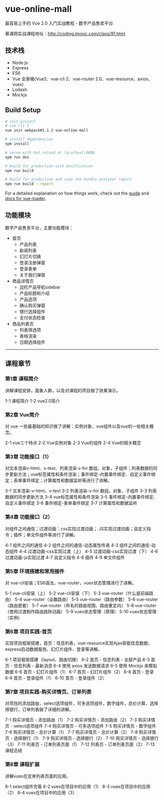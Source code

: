 # vue-online-mall

最容易上手的 Vue 2.0 入门实战教程 - 数字产品售卖平台

慕课网实战课程地址：http://coding.imooc.com/class/91.html

## 技术栈

- Node.js
- Express
- ES6
- Vue 全家桶(Vue2、vue-cli 2、vue-router 2.0、vue-resource、axios、vuex)
- Lodash
- Mockjs

## Build Setup

``` bash
# init project
# vue-cli 2
vue init webpack#1.1.3 vue-online-mall

# install dependencies
npm install

# serve with hot reload at localhost:8080
npm run dev

# build for production with minification
npm run build

# build for production and view the bundle analyzer report
npm run build --report
```

For a detailed explanation on how things work, check out the [guide](http://vuejs-templates.github.io/webpack/) and [docs for vue-loader](http://vuejs.github.io/vue-loader).

## 功能模块

数字产品售卖平台，主要功能模块：

- 首页
  - 产品列表
  - 新闻列表
  - 幻灯片切换
  - 登录注册弹窗
  - 登录表单
  - 关于我们弹窗
- 商品详情页
  - 边栏产品导航sidebar
  - 产品标题和介绍
  - 产品选项
  - 确认购买弹窗
  - 银行选择组件
  - 支付状态检查
- 商品列表页
  - 列表筛选项
  - 表格渲染
  - 日期选择组件

---

## 课程章节

### 第1章 课程简介

讲解课程安排，面象人群，以及对课程的项目做了效果演示。

1-1 课程简介
1-2 vue2.0简介

### 第2章 Vue简介

对 vue 一些最基础的知识做了讲解：实例对象、vue组件以及vue的一些相关概念。

2-1 vue三个特点
2-2 Vue实例对象
2-3 Vue的组件
2-4 Vue的相关概念

### 第3章 功能接口（1）

对文本渲染v-html、v-text、列表渲染 v-for 数组，对象，子组件；列表数据的同步更新方法；vue标签属性和条件渲染；事件绑定-内置事件绑定、自定义事件绑定；表单事件绑定；计算属性和数据监听等进行了讲解。

3-1 文本渲染-v-html、v-text
3-2 列表渲染-v-for 数组，对象，子组件
3-3 列表数据的同步更新方法
3-4 vue标签属性和条件渲染
3-5 事件绑定-内置事件绑定、自定义事件绑定
3-6 事件绑定-表单事件绑定
3-7 计算属性和数据监听

### 第4章 功能接口（2）

对组件之间通信；过渡动画：css实现过渡动画； JS实现过渡动画；自定义指令；插件；单文件组件等进行了讲解。

4-1 组件之间的通信
4-2 组件之间的通信-动态属性传递
4-3 组件之间的通信-动态组件
4-4 过渡动画-css实现过渡（上）
4-5 过渡动画-css实现过渡（下）
4-6 过渡动画-js实现过渡
4-7 自定义指令
4-8 插件
4-9 单文件组件

### 第5章 环境搭建和常用插件

对 vue-cli安装；ES6语法，vue-router，vuex状态管理进行了讲解。

5-1 vue-cli安装（上）
5-2 vue-cli安装（下）
5-3 vue-router（什么是前端路由）
5-4 vue-router（设置路由）
5-5 vue-router（路由参数）
5-6 vue-router（路由嵌套）
5-7 vue-router（命名的路由视图、路由重定向）
5-8 vue-router（使用过渡制作路由跳转动画）
5-9 vuex状态管理（原理）
5-10 vuex状态管理（实例）

### 第6章 项目实践-首页

实现项目框架搭建，首页：信息列表，vue-resource实现Ajax获取信息数据，express启动数据服务、幻灯片组件、登录等讲解。

6-1 项目框架搭建（layout、路由切换）
6-2 首页 - 信息列表 - 全部产品
6-3 首页 - 信息列表 - 最新消息
6-4 使用 axios 发送数据请求
6-5 使用 Mockjs 来模拟数据
6-6 首页 - 幻灯片组件（1）
6-7 首页 - 幻灯片组件（2）
6-8 首页 - 登录
6-9 首页 - 登录组件（1）
6-10 首页 - 登录组件（2）

### 第7章 项目实践-购买详情页、订单列表

对项目的添加路由，select选项组件，可多选项组件，数字组件，总价计算，选择择银行，订单列表做了详细的讲解。

7-1 购买详情页 - 添加路由（1）
7-2 购买详情页 - 添加路由（2）
7-3 购买详情页 - select选项组件
7-4 购买详情页 - 可多选项组件
7-5 购买详情页 - 数字组件
7-6 购买详情页 - 总价计算（1）
7-7 购买详情页 - 总价计算（2）
7-8 购买详情页 - 选择银行（1）
7-9 购买详情页 - 选择银行（2）
7-10 购买详情页 - 选择银行（3）
7-11 列表页 - 订单列表页面（1）
7-12 列表页 - 订单列表页面（2）
7-13 课程总结

### 第8章 课程扩展

讲解vuex在定单列表页面的应用。

8-1 select组件完善
8-2 vuex在项目中的应用（1）
8-3 vuex在项目中的应用（2）
8-4 vuex在项目中的应用（3）
